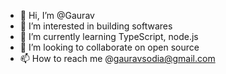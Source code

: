 - 👋 Hi, I’m @Gaurav
- 👀 I’m interested in building softwares
- 🌱 I’m currently learning TypeScript, node.js
- 💞️ I’m looking to collaborate on open source
- 📫 How to reach me @gauravsodia@gmail.com

<!---
sodia1/sodia1 is a ✨ special ✨ repository because its `README.md` (this file) appears on your GitHub profile.
You can click the Preview link to take a look at your changes.
--->
